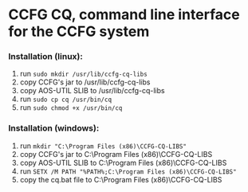 # CCFG CQ, command line interface for the CCFG system
### Installation (linux):
1. run `sudo mkdir /usr/lib/ccfg-cq-libs`
2. copy CCFG's jar to /usr/lib/ccfg-cq-libs
3. copy AOS-UTIL SLIB to /usr/lib/ccfg-cq-libs
4. run `sudo cp cq /usr/bin/cq`
5. run `sudo chmod +x /usr/bin/cq`

### Installation (windows):
1. run `mkdir "C:\Program Files (x86)\CCFG-CQ-LIBS"`
2. copy CCFG's jar to C:\Program Files (x86)\CCFG-CQ-LIBS
3. copy AOS-UTIL SLIB to C:\Program Files (x86)\CCFG-CQ-LIBS
4. run `SETX /M PATH "%PATH%;C:\Program Files (x86)\CCFG-CQ-LIBS"`
5. copy the cq.bat file to C:\Program Files (x86)\CCFG-CQ-LIBS
